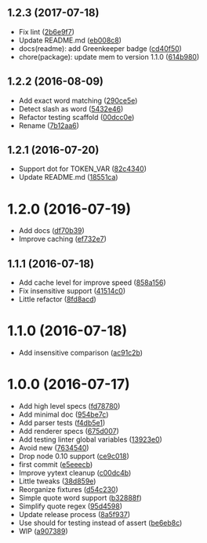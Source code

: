 <a name="1.2.3"></a>
## 1.2.3 (2017-07-18)

* Fix lint ([2b6e9f7](https://github.com/kikobeats/voll/commit/2b6e9f7))
* Update README.md ([eb008c8](https://github.com/kikobeats/voll/commit/eb008c8))
* docs(readme): add Greenkeeper badge ([cd40f50](https://github.com/kikobeats/voll/commit/cd40f50))
* chore(package): update mem to version 1.1.0 ([614b980](https://github.com/kikobeats/voll/commit/614b980))



<a name="1.2.2"></a>
## 1.2.2 (2016-08-09)

* Add exact word matching ([290ce5e](https://github.com/kikobeats/voll/commit/290ce5e))
* Detect slash as word ([5432e46](https://github.com/kikobeats/voll/commit/5432e46))
* Refactor testing scaffold ([00dcc0e](https://github.com/kikobeats/voll/commit/00dcc0e))
* Rename ([7b12aa6](https://github.com/kikobeats/voll/commit/7b12aa6))



<a name="1.2.1"></a>
## 1.2.1 (2016-07-20)

* Support dot for TOKEN_VAR ([82c4340](https://github.com/kikobeats/voll/commit/82c4340))
* Update README.md ([18551ca](https://github.com/kikobeats/voll/commit/18551ca))



<a name="1.2.0"></a>
# 1.2.0 (2016-07-19)

* Add docs ([df70b39](https://github.com/kikobeats/voll/commit/df70b39))
* Improve caching ([ef732e7](https://github.com/kikobeats/voll/commit/ef732e7))



<a name="1.1.1"></a>
## 1.1.1 (2016-07-18)

* Add cache level for improve speed ([858a156](https://github.com/kikobeats/voll/commit/858a156))
* Fix insensitive support ([41514c0](https://github.com/kikobeats/voll/commit/41514c0))
* Little refactor ([8fd8acd](https://github.com/kikobeats/voll/commit/8fd8acd))



<a name="1.1.0"></a>
# 1.1.0 (2016-07-18)

* Add insensitive comparison ([ac91c2b](https://github.com/kikobeats/voll/commit/ac91c2b))



<a name="1.0.0"></a>
# 1.0.0 (2016-07-17)

* Add high level specs ([fd78780](https://github.com/kikobeats/voll/commit/fd78780))
* Add minimal doc ([954be7c](https://github.com/kikobeats/voll/commit/954be7c))
* Add parser tests ([f4db5e1](https://github.com/kikobeats/voll/commit/f4db5e1))
* Add renderer specs ([675d007](https://github.com/kikobeats/voll/commit/675d007))
* Add testing linter global variables ([13923e0](https://github.com/kikobeats/voll/commit/13923e0))
* Avoid new ([7634540](https://github.com/kikobeats/voll/commit/7634540))
* Drop node 0.10 support ([ce9c018](https://github.com/kikobeats/voll/commit/ce9c018))
* first commit ([e5eeecb](https://github.com/kikobeats/voll/commit/e5eeecb))
* Improve yytext cleanup ([c00dc4b](https://github.com/kikobeats/voll/commit/c00dc4b))
* Little tweaks ([38d859e](https://github.com/kikobeats/voll/commit/38d859e))
* Reorganize fixtures ([d54c230](https://github.com/kikobeats/voll/commit/d54c230))
* Simple quote word support ([b32888f](https://github.com/kikobeats/voll/commit/b32888f))
* Simplify quote regex ([95d4598](https://github.com/kikobeats/voll/commit/95d4598))
* Update release process ([8a5f937](https://github.com/kikobeats/voll/commit/8a5f937))
* Use should for testing instead of assert ([be6eb8c](https://github.com/kikobeats/voll/commit/be6eb8c))
* WIP ([a907389](https://github.com/kikobeats/voll/commit/a907389))



